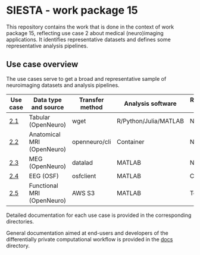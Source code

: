 # SIESTA - work package 15

This repository contains the work that is done in the context of work package 15, reflecting use case 2 about medical (neuro)imaging applications. It identifies representative datasets and defines some representative analysis pipelines.

## Use case overview

The use cases serve to get a broad and representative sample of neuroimaging datasets and analysis pipelines.

| Use case                     | Data type and source      | Transfer method | Analysis software     | Responsible partner |
|------------------------------|---------------------------|-----------------|-----------------------|---------------------|
| [2.1](usecase-2.1/README.md) | Tabular (OpenNeuro)       | wget            | R/Python/Julia/MATLAB | Nijmegen            |
| [2.2](usecase-2.2/README.md) | Anatomical MRI (OpenNeuro)| openneuro/cli   | Container             | Nijmegen            |
| [2.3](usecase-2.3/README.md) | MEG (OpenNeuro)           | datalad         | MATLAB                | Nijmegen            |
| [2.4](usecase-2.4/README.md) | EEG (OSF)                 | osfclient       | MATLAB                | Copenhagen          |
| [2.5](usecase-2.5/README.md) | Functional MRI (OpenNeuro)| AWS S3          | MATLAB                | Toulouse            |

Detailed documentation for each use case is provided in the corresponding directories.

General documentation aimed at end-users and developers of the differentially private computational workflow is provided in the [docs](docs) directory.
